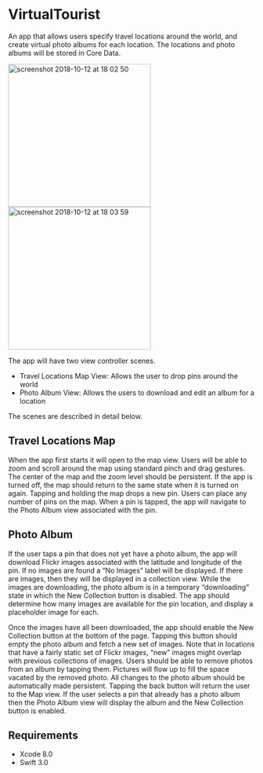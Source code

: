# VirtualTourist
An app that allows users specify travel locations around the world, and create virtual photo albums for each location. The locations and photo albums will be stored in Core Data.

<img width="291" alt="screenshot 2018-10-12 at 18 02 50" src="https://user-images.githubusercontent.com/28652344/46883669-b7b82300-ce4a-11e8-9cd0-fd303e7f34ee.png"> <img width="291" alt="screenshot 2018-10-12 at 18 03 59" src="https://user-images.githubusercontent.com/28652344/46883680-bb4baa00-ce4a-11e8-812f-cccc55e89a9e.png">

The app will have two view controller scenes.

- Travel Locations Map View: Allows the user to drop pins around the world
- Photo Album View: Allows the users to download and edit an album for a location

The scenes are described in detail below.


## Travel Locations Map

When the app first starts it will open to the map view. Users will be able to zoom and scroll around the map using standard pinch and drag gestures.
The center of the map and the zoom level should be persistent. If the app is turned off, the map should return to the same state when it is turned on again.
Tapping and holding the map drops a new pin. Users can place any number of pins on the map.
When a pin is tapped, the app will navigate to the Photo Album view associated with the pin.


## Photo Album

If the user taps a pin that does not yet have a photo album, the app will download Flickr images associated with the latitude and longitude of the pin.
If no images are found a “No Images” label will be displayed.
If there are images, then they will be displayed in a collection view.
While the images are downloading, the photo album is in a temporary “downloading” state in which the New Collection button is disabled. The app should determine how many images are available for the pin location, and display a placeholder image for each.

Once the images have all been downloaded, the app should enable the New Collection button at the bottom of the page. Tapping this button should empty the photo album and fetch a new set of images. Note that in locations that have a fairly static set of Flickr images, “new” images might overlap with previous collections of images.
Users should be able to remove photos from an album by tapping them. Pictures will flow up to fill the space vacated by the removed photo.
All changes to the photo album should be automatically made persistent.
Tapping the back button will return the user to the Map view.
If the user selects a pin that already has a photo album then the Photo Album view will display the album and the New Collection button is enabled.


## Requirements

- Xcode 8.0 
- Swift 3.0
